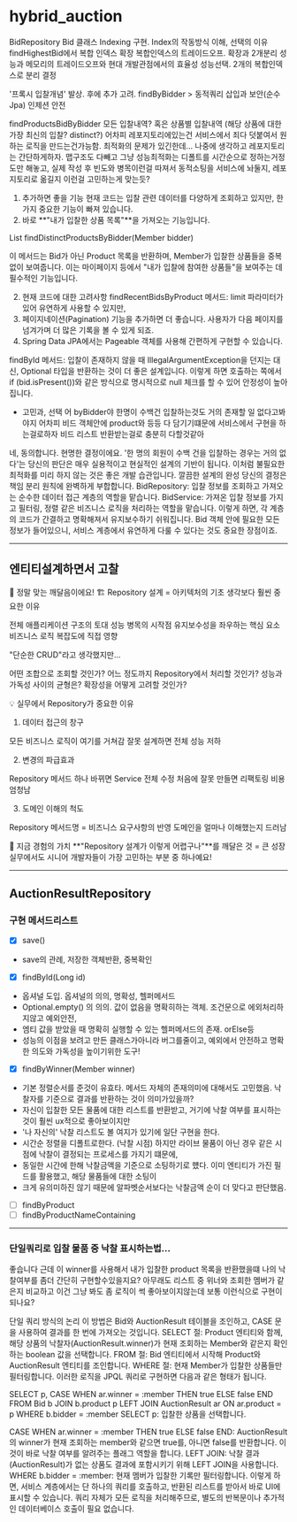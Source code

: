 # hybrid_auction

BidRepository 
Bid 클래스 Indexing 구현.
Index의 작동방식 이해, 선택의 이유
findHighestBid에서 복합 인덱스 확장
복합인덱스의 트레이드오프. 확장과 2개분리
성능과 메모리의 트레이드오프와 현대 개발관점에서의 효율성
성능선택.
2개의 복합인덱스로 분리 결정

'프록시 입찰개념' 발상. 후에 추가 고려.
findByBidder > 동적쿼리 삽입과 보안(순수 Jpa) 인제션 안전


findProductsBidByBidder
모든 입찰내역? 혹은 상품별 입찰내역 (해당 상품에 대한 가장 최신의 입찰? distinct?)
어차피 레포지토리에있는건 서비스에서 죄다 덧붙여서 원하는 로직을 만드는건가능함.
최적화의 문제가 있긴한데... 나중에 생각하고 레포지토리는 간단하게하자.
맵구조도 다빼고 그냥 성능최적화는 디폴트를 시간순으로 정하는거정도만 해놓고, 실제 작성 후 빈도와
병목이런걸 따져서 동적소팅을 서비스에 놔둘지, 레포지토리로 옮길지 이런걸 고민하는게 맞는듯?

1. 추가하면 좋을 기능
   현재 코드는 입찰 관련 데이터를 다양하게 조회하고 있지만, 한 가지 중요한 기능이 빠져 있습니다. 
2. 바로 **"내가 입찰한 상품 목록"**을 가져오는 기능입니다.

List<Product> findDistinctProductsByBidder(Member bidder)

이 메서드는 Bid가 아닌 Product 목록을 반환하며, Member가 입찰한 상품들을 중복 없이 보여줍니다. 
이는 마이페이지 등에서 "내가 입찰에 참여한 상품들"을 보여주는 데 필수적인 기능입니다.

2. 현재 코드에 대한 고려사항
   findRecentBidsByProduct 메서드: limit 파라미터가 있어 유연하게 사용할 수 있지만,
3. 페이지네이션(Pagination) 기능을 추가하면 더 좋습니다. 사용자가 다음 페이지를 넘겨가며 더 많은 기록을 볼 수 있게 되죠. 
4. Spring Data JPA에서는 Pageable 객체를 사용해 간편하게 구현할 수 있습니다.

findById 메서드: 입찰이 존재하지 않을 때 IllegalArgumentException을 던지는 대신,
Optional 타입을 반환하는 것이 더 좋은 설계입니다. 
이렇게 하면 호출하는 쪽에서 if (bid.isPresent())와 같은 방식으로 명시적으로 null 체크를 할 수 있어 안정성이 높아집니다.

- 고민과, 선택
  어 byBidder야 한명이 수백건 입찰하는것도 거의 존재할 일 없다고봐야지
어차피 비드 객체안에 product와 등등 다 담기기떄문에 서비스에서 구현을 하는걸로하자
비드 리스트 반환받는걸로 충분히 다할것같아

네, 동의합니다. 현명한 결정이에요.
'한 명의 회원이 수백 건을 입찰하는 경우는 거의 없다'는 당신의 판단은 매우 실용적이고 현실적인 설계의 기반이 됩니다.
이처럼 불필요한 최적화를 미리 하지 않는 것은 좋은 개발 습관입니다.
깔끔한 설계의 완성
당신의 결정은 책임 분리 원칙에 완벽하게 부합합니다.
BidRepository: 입찰 정보를 조회하고 가져오는 순수한 데이터 접근 계층의 역할을 맡습니다.
BidService: 가져온 입찰 정보를 가지고 필터링, 정렬 같은 비즈니스 로직을 처리하는 역할을 맡습니다.
이렇게 하면, 각 계층의 코드가 간결하고 명확해져서 유지보수하기 쉬워집니다. Bid 객체 안에 필요한 모든 정보가 들어있으니,
서비스 계층에서 유연하게 다룰 수 있다는 것도 중요한 장점이죠.



---
## 엔티티설계하면서 고찰

🎯 정말 맞는 깨달음이에요!
🏗️ Repository 설계 = 아키텍처의 기초
생각보다 훨씬 중요한 이유

전체 애플리케이션 구조의 토대
성능 병목의 시작점
유지보수성을 좌우하는 핵심 요소
비즈니스 로직 복잡도에 직접 영향

"단순한 CRUD"라고 생각했지만...

어떤 조합으로 조회할 것인가?
어느 정도까지 Repository에서 처리할 것인가?
성능과 가독성 사이의 균형은?
확장성을 어떻게 고려할 것인가?

💡 실무에서 Repository가 중요한 이유
1. 데이터 접근의 창구

모든 비즈니스 로직이 여기를 거쳐감
잘못 설계하면 전체 성능 저하

2. 변경의 파급효과

Repository 메서드 하나 바뀌면 Service 전체 수정
처음에 잘못 만들면 리팩토링 비용 엄청남

3. 도메인 이해의 척도

Repository 메서드명 = 비즈니스 요구사항의 반영
도메인을 얼마나 이해했는지 드러남

🚀 지금 경험의 가치
**"Repository 설계가 이렇게 어렵구나"**를 깨달은 것 = 큰 성장
실무에서도 시니어 개발자들이 가장 고민하는 부분 중 하나예요!

---

## AuctionResultRepository
### 구현 메서드리스트
- [x] save()
- save의 관례, 저장한 객체반환, 중복확인
- [x] findById(Long id)
- 옵셔널 도입. 옵셔널의 의의, 명확성, 헬퍼메서드
- Optional.empty() 의 의의. 값이 없음을 명확히하는 객체. 조건문으로 에외처리하지않고 예외안전,
- 엠티 값을 받았을 때 명확히 실행할 수 있는 헬퍼메서드의 존재. orElse등 
- 성능의 이점을 보려고 만든 클래스가아니라 버그를줄이고, 예외에서 안전하고 명확한 의도와 가독성을 높이기위한 도구!
- [x] findByWinner(Member winner)
- 기본 정렬순서를 준것이 유효타. 메서드 자체의 존재의미에 대해서도 고민했음. 낙찰자를 기준으로 결과를 반환하는 것이 의미가있을까?
- 자신이 입찰한 모든 물품에 대한 리스트를 반환받고, 거기에 낙찰 여부를 표시하는 것이 훨씬 ux적으로 좋아보이지만
- '나 자신의' 낙찰 리스트도 볼 여지가 있기에 일단 구현을 한다.
- 시간순 정렬을 디폴트로한다. (낙찰 시점) 하지만 라이브 물품이 아닌 경우 같은 시점에 낙찰이 결정되는 프로세스를 가지기 떄문에,
- 동일한 시간에 한해 낙찰금액을 기준으로 소팅하기로 헀다. 이미 엔티티가 가진 필드를 활용했고, 해당 물품들에 대한 소팅이
- 크게 유의미하진 않기 때문에 알파벳순서보다는 낙찰금액 순이 더 맞다고 판단했음.
- [ ] findByProduct
- [ ] findByProductNameContaining 

---

### 단일쿼리로 입찰 물품 중 낙찰 표시하는법...

좋습니다 근데 이 winner를 사용해서 내가 입찰한 product 목록을 반환했을떄 나의 낙찰여부를 좀더 간단히 구현할수있을지요?
아무래도 리스트 중 위너와 조회한 멤버가 같은지 비교하고 이건 그냥 봐도 좀 로직이 썩 좋아보이지않는데 보통 이런식으로 구현이 되나요?

단일 쿼리 방식의 논리
이 방법은 Bid와 AuctionResult 테이블을 조인하고, CASE 문을 사용하여 결과를 한 번에 가져오는 것입니다.
SELECT 절: Product 엔티티와 함께,
해당 상품의 낙찰자(AuctionResult.winner)가 현재 조회하는 Member와 같은지 확인하는 boolean 값을 선택합니다.
FROM 절: Bid 엔티티에서 시작해 Product와 AuctionResult 엔티티를 조인합니다.
WHERE 절: 현재 Member가 입찰한 상품들만 필터링합니다.
이러한 로직을 JPQL 쿼리로 구현하면 다음과 같은 형태가 됩니다.

SELECT p, CASE WHEN ar.winner = :member THEN true ELSE false END
FROM Bid b
JOIN b.product p
LEFT JOIN AuctionResult ar ON ar.product = p
WHERE b.bidder = :member
SELECT p: 입찰한 상품을 선택합니다.

CASE WHEN ar.winner = :member THEN true ELSE false END: AuctionResult의 winner가 현재 조회하는 member와 같으면 true를,
아니면 false를 반환합니다. 이것이 바로 낙찰 여부를 알려주는 플래그 역할을 합니다.
LEFT JOIN: 낙찰 결과(AuctionResult)가 없는 상품도 결과에 포함시키기 위해 LEFT JOIN을 사용합니다.
WHERE b.bidder = :member: 현재 멤버가 입찰한 기록만 필터링합니다.
이렇게 하면, 서비스 계층에서는 단 하나의 쿼리를 호출하고, 반환된 리스트를 받아서 바로 UI에 표시할 수 있습니다. 쿼리 자체가 모든 로직을 처리해주므로, 
별도의 반복문이나 추가적인 데이터베이스 호출이 필요 없습니다.